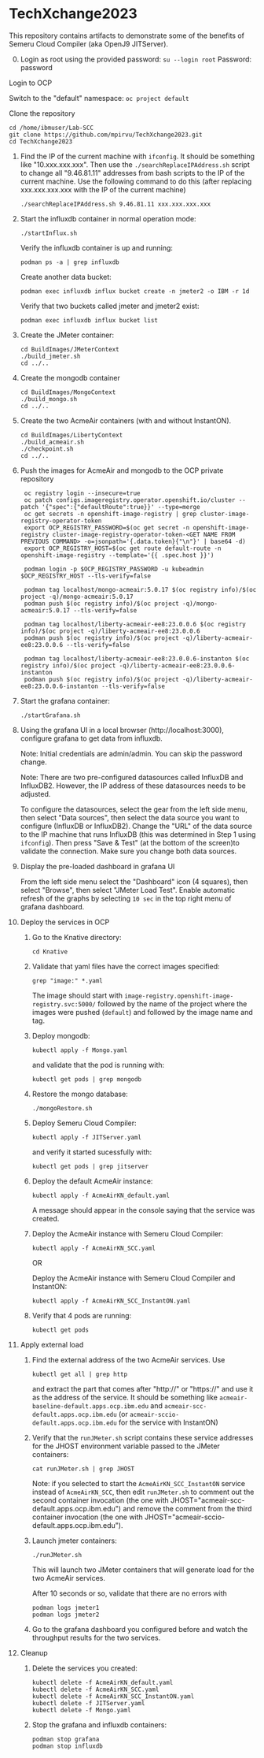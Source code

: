 # TechXchange2023

This repository contains artifacts to demonstrate some of the benefits
of Semeru Cloud Compiler (aka OpenJ9 JITServer).




0. Login as root using the provided password:
  `su --login root`
   Password: password

Login to OCP

Switch to the "default" namespace:
   `oc project default`

Clone the repository
```
cd /home/ibmuser/Lab-SCC
git clone https://github.com/mpirvu/TechXchange2023.git
cd TechXchange2023
```


1. Find the IP of the current machine with `ifconfig`. It should be something like "10.xxx.xxx.xxx".
   Then use the `./searchReplaceIPAddress.sh` script to change all "9.46.81.11" addresses from bash scripts to the IP of the current machine.
   Use the following command to do this (after replacing xxx.xxx.xxx.xxx with the IP of the current machine)
   ```
   ./searchReplaceIPAddress.sh 9.46.81.11 xxx.xxx.xxx.xxx
   ```

2. Start the influxdb container in normal operation mode:
   ```
   ./startInflux.sh
   ```
   Verify the influxdb container is up and running:
   ```
   podman ps -a | grep influxdb
   ```

   Create another data bucket:
   ```
   podman exec influxdb influx bucket create -n jmeter2 -o IBM -r 1d
   ```

   Verify that two buckets called jmeter and jmeter2 exist:
   ```
   podman exec influxdb influx bucket list
   ```


3. Create the JMeter container:
   ```
   cd BuildImages/JMeterContext
   ./build_jmeter.sh
   cd ../..
   ```


4. Create the mongodb container
   ```
   cd BuildImages/MongoContext
   ./build_mongo.sh
   cd ../..
   ```


5. Create the two AcmeAir containers (with and without InstantON).
   ```
   cd BuildImages/LibertyContext
   ./build_acmeair.sh
   ./checkpoint.sh
   cd ../..
   ```


6. Push the images for AcmeAir and mongodb to the OCP private repository
   ```
	oc registry login --insecure=true
	oc patch configs.imageregistry.operator.openshift.io/cluster --patch '{"spec":{"defaultRoute":true}}' --type=merge
	oc get secrets -n openshift-image-registry | grep cluster-image-registry-operator-token
	export OCP_REGISTRY_PASSWORD=$(oc get secret -n openshift-image-registry cluster-image-registry-operator-token-<GET NAME FROM PREVIOUS COMMAND> -o=jsonpath='{.data.token}{"\n"}' | base64 -d)
	export OCP_REGISTRY_HOST=$(oc get route default-route -n openshift-image-registry --template='{{ .spec.host }}')

	podman login -p $OCP_REGISTRY_PASSWORD -u kubeadmin $OCP_REGISTRY_HOST --tls-verify=false

	podman tag localhost/mongo-acmeair:5.0.17 $(oc registry info)/$(oc project -q)/mongo-acmeair:5.0.17
	podman push $(oc registry info)/$(oc project -q)/mongo-acmeair:5.0.17 --tls-verify=false

	podman tag localhost/liberty-acmeair-ee8:23.0.0.6 $(oc registry info)/$(oc project -q)/liberty-acmeair-ee8:23.0.0.6
	podman push $(oc registry info)/$(oc project -q)/liberty-acmeair-ee8:23.0.0.6 --tls-verify=false

	podman tag localhost/liberty-acmeair-ee8:23.0.0.6-instanton $(oc registry info)/$(oc project -q)/liberty-acmeair-ee8:23.0.0.6-instanton
	podman push $(oc registry info)/$(oc project -q)/liberty-acmeair-ee8:23.0.0.6-instanton --tls-verify=false
   ```

7. Start the grafana container:
   ```
   ./startGrafana.sh
   ```

8. Using the grafana UI in a local browser (http://localhost:3000), configure grafana to get data from influxdb.

   Note: Initial credentials are admin/admin. You can skip the password change.

   Note: There are two pre-configured datasources called InfluxDB and InfluxDB2. However, the IP address of these datasources needs to be adjusted.

   To configure the datasources, select the gear from the left side menu, then select "Data sources", then select the data source you want to configure (InfluxDB or InfluxDB2).
   Change the "URL" of the data source to the IP machine that runs InfluxDB (this was determined in Step 1 using `ifconfig`). Then press "Save & Test" (at the bottom of the screen)to validate the connection.
   Make sure you change both data sources.


9. Display the pre-loaded dashboard in grafana UI

   From the left side menu select the "Dashboard" icon (4 squares), then select "Browse", then select "JMeter Load Test".
   Enable automatic refresh of the graphs by selecting `10 sec` in the top right menu of grafana dashboard.


10. Deploy the services in OCP
    1. Go to the Knative directory:
       ```
       cd Knative
       ```

    2. Validate that yaml files have the correct images specified:
       ```
       grep "image:" *.yaml
       ```
       The image should start with `image-registry.openshift-image-registry.svc:5000/` followed by the name of the project where the images were pushed (`default`) and followed by the image name and tag.

    3. Deploy mongodb:
       ```
       kubectl apply -f Mongo.yaml
       ```
       and validate that the pod is running with:
       ```
       kubectl get pods | grep mongodb
       ```

    4. Restore the mongo database:
       ```
       ./mongoRestore.sh
       ```

    5. Deploy Semeru Cloud Compiler:
       ```
       kubectl apply -f JITServer.yaml
       ```
       and verify it started sucessfully with:
       ```
       kubectl get pods | grep jitserver
       ```

    6. Deploy the default AcmeAir instance:
       ```
       kubectl apply -f AcmeAirKN_default.yaml
       ```
       A message should appear in the console saying that the service was created.

    7. Deploy the AcmeAir instance with Semeru Cloud Compiler:
       ```
       kubectl apply -f AcmeAirKN_SCC.yaml
       ```
       OR

       Deploy the AcmeAir instance with Semeru Cloud Compiler and InstantON:
       ```
       kubectl apply -f AcmeAirKN_SCC_InstantON.yaml
       ```

    8. Verify that 4 pods are running:
       ```
       kubectl get pods
       ```


11. Apply external load
    1. Find the external address of the two AcmeAir services. Use
       ```
       kubectl get all | grep http
       ```
       and extract the part that comes after "http://" or "https://" and use it as the address of the service.
       It should be something like `acmeair-baseline-default.apps.ocp.ibm.edu` and `acmeair-scc-default.apps.ocp.ibm.edu` (or `acmeair-sccio-default.apps.ocp.ibm.edu` for the service with InstantON)

    2. Verify that the `runJMeter.sh` script contains these service addresses for the JHOST environment variable passed to the JMeter containers:
       ```
       cat runJMeter.sh | grep JHOST
       ```
       Note: if you selected to start the `AcmeAirKN_SCC_InstantON` service instead of `AcmeAirKN_SCC`, then edit `runJMeter.sh` to comment out the second container invocation (the one with JHOST="acmeair-scc-default.apps.ocp.ibm.edu") and remove the comment from the third container invocation (the one with JHOST="acmeair-sccio-default.apps.ocp.ibm.edu").

    3. Launch jmeter containers:
       ```
       ./runJMeter.sh
       ```
       This will launch two JMeter containers that will generate load for the two AcmeAir services.

       After 10 seconds or so, validate that there are no errors with
       ```
       podman logs jmeter1
       podman logs jmeter2
       ```

    4. Go to the grafana dashboard you configured before and watch the throughput results for the two services.


12. Cleanup
    1. Delete the services you created:
       ```
       kubectl delete -f AcmeAirKN_default.yaml
       kubectl delete -f AcmeAirKN_SCC.yaml
       kubectl delete -f AcmeAirKN_SCC_InstantON.yaml
       kubectl delete -f JITServer.yaml
       kubectl delete -f Mongo.yaml
       ```
    2. Stop the grafana and influxdb containers:
       ```
       podman stop grafana
       podman stop influxdb
       ```